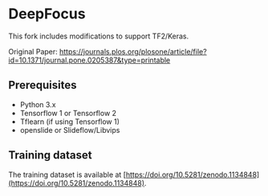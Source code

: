 # DeepFocus
This fork includes modifications to support TF2/Keras.

Original Paper:
https://journals.plos.org/plosone/article/file?id=10.1371/journal.pone.0205387&type=printable

## Prerequisites
* Python 3.x
* Tensorflow 1 or Tensorflow 2
* Tflearn (if using Tensorflow 1)
* openslide or Slideflow/Libvips

## Training dataset
The training dataset is available at [https://doi.org/10.5281/zenodo.1134848](https://doi.org/10.5281/zenodo.1134848).
